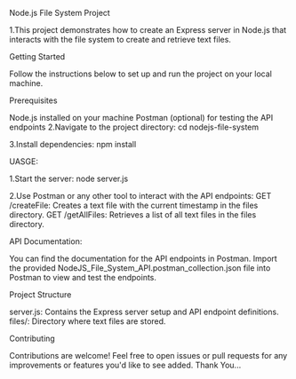 Node.js File System Project

1.This project demonstrates how to create an Express server in Node.js that interacts with the file system to create and retrieve text files.

Getting Started

Follow the instructions below to set up and run the project on your local machine.

Prerequisites

Node.js installed on your machine
Postman (optional) for testing the API endpoints
2.Navigate to the project directory: cd nodejs-file-system

3.Install dependencies: npm install

UASGE:

1.Start the server: node server.js

2.Use Postman or any other tool to interact with the API endpoints: GET /createFile: Creates a text file with the current timestamp in the files directory. GET /getAllFiles: Retrieves a list of all text files in the files directory.

API Documentation:

You can find the documentation for the API endpoints in Postman. Import the provided NodeJS_File_System_API.postman_collection.json file into Postman to view and test the endpoints.

Project Structure

server.js: Contains the Express server setup and API endpoint definitions. files/: Directory where text files are stored.

Contributing

Contributions are welcome! Feel free to open issues or pull requests for any improvements or features you'd like to see added.
Thank You...